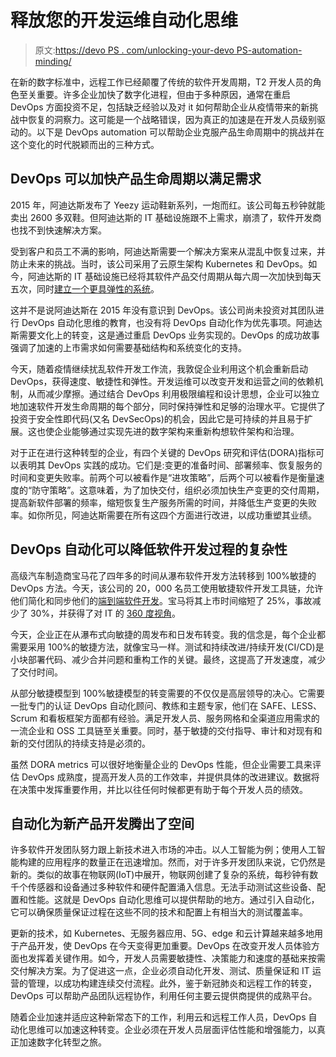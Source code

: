 # 释放您的开发运维自动化思维

> 原文:[https://devo PS . com/unlocking-your-devo PS-automation-minding/](https://devops.com/unlocking-your-devops-automation-mindset/)

在新的数字标准中，远程工作已经颠覆了传统的软件开发周期，T2 开发人员的角色至关重要。许多企业加快了数字化进程，但由于多种原因，通常在重启 DevOps 方面投资不足，包括缺乏经验以及对 it 如何帮助企业从疫情带来的新挑战中恢复的洞察力。这可能是一个战略错误，因为真正的加速是在开发人员级别驱动的。以下是 DevOps automation 可以帮助企业克服产品生命周期中的挑战并在这个变化的时代脱颖而出的三种方式。

## DevOps 可以加快产品生命周期以满足需求

2015 年，阿迪达斯发布了 Yeezy 运动鞋新系列，一炮而红。该公司每五秒钟就能卖出 2600 多双鞋。但阿迪达斯的 IT 基础设施跟不上需求，崩溃了，软件开发商也找不到快速解决方案。

受到客户和员工不满的影响，阿迪达斯需要一个解决方案来从混乱中恢复过来，并防止未来的挑战。当时，该公司采用了云原生架构 Kubernetes 和 DevOps。如今，阿迪达斯的 IT 基础设施已经将其软件产品交付周期从每六周一次加快到每天五次，同时[建立一个更具弹性的系统](https://www.cncf.io/blog/2019/09/17/the-secret-to-cloud-native-success-for-adidas-we-love-competition/)。

这并不是说阿迪达斯在 2015 年没有意识到 DevOps。该公司尚未投资对其团队进行 DevOps 自动化思维的教育，也没有将 DevOps 自动化作为优先事项。阿迪达斯需要文化上的转变，这是通过重启 DevOps 业务实现的。DevOps 的成功故事强调了加速的上市需求如何需要基础结构和系统变化的支持。

今天，随着疫情继续扰乱软件开发工作流，我敦促企业利用这个机会重新启动 DevOps，获得速度、敏捷性和弹性。开发运维可以改变开发和运营之间的依赖机制，从而减少摩擦。通过结合 DevOps 利用极限编程和设计思想，企业可以独立地加速软件开发生命周期的每个部分，同时保持弹性和足够的治理水平。它提供了投资于安全性即代码(又名 DevSecOps)的机会，因此它是可持续的并且易于扩展。这也使企业能够通过实现先进的数字架构来重新构想软件架构和治理。

对于正在进行这种转型的企业，有四个关键的 DevOps 研究和评估(DORA)指标可以表明其 DevOps 实践的成功。它们是:变更的准备时间、部署频率、恢复服务的时间和变更失败率。前两个可以被看作是“进攻策略”，后两个可以被看作是衡量速度的“防守策略”。这意味着，为了加快交付，组织必须加快生产变更的交付周期，提高新软件部署的频率，缩短恢复生产服务所需的时间，并降低生产变更的失败率。如你所见，阿迪达斯需要在所有这四个方面进行改进，以成功重塑其业绩。

## DevOps 自动化可以降低软件开发过程的复杂性

高级汽车制造商宝马花了四年多的时间从瀑布软件开发方法转移到 100%敏捷的 DevOps 方法。今天，该公司的 20，000 名员工使用敏捷软件开发工具链，允许他们简化和同步他们的[端到端软件开发](https://www.infoq.com/news/2019/11/bmw-devops/)。宝马将其上市时间缩短了 25%，事故减少了 30%，并获得了对 IT 的 [360 度视角](https://www.youtube.com/watch?v=f50e5YGuFG4)。

今天，企业正在从瀑布式向敏捷的周发布和日发布转变。我的信念是，每个企业都需要采用 100%的敏捷方法，就像宝马一样。测试和持续改进/持续开发(CI/CD)是小块部署代码、减少合并问题和重构工作的关键。最终，这提高了开发速度，减少了交付时间。

从部分敏捷模型到 100%敏捷模型的转变需要的不仅仅是高层领导的决心。它需要一批专门的认证 DevOps 自动化顾问、教练和主题专家，他们在 SAFE、LESS、Scrum 和看板框架方面都有经验。满足开发人员、服务网格和全渠道应用需求的一流企业和 OSS 工具链至关重要。同时，基于敏捷的交付指导、审计和对现有和新的交付团队的持续支持是必须的。

虽然 DORA metrics 可以很好地衡量企业的 DevOps 性能，但企业需要工具来评估 DevOps 成熟度，提高开发人员的工作效率，并提供具体的改进建议。数据将在决策中发挥重要作用，并比以往任何时候都更有助于每个开发人员的绩效。

## 自动化为新产品开发腾出了空间

许多软件开发团队努力跟上新技术进入市场的冲击。以人工智能为例；使用人工智能构建的应用程序的数量正在迅速增加。然而，对于许多开发团队来说，它仍然是新的。类似的故事在物联网(IoT)中展开，物联网创建了复杂的系统，每秒钟有数千个传感器和设备通过多种软件和硬件配置涌入信息。无法手动测试这些设备、配置和性能。这就是 DevOps 自动化思维可以提供帮助的地方。通过引入自动化，它可以确保质量保证过程在这些不同的技术和配置上有相当大的测试覆盖率。

更新的技术，如 Kubernetes、无服务器应用、5G、edge 和云计算越来越多地用于产品开发，使 DevOps 在今天变得更加重要。DevOps 在改变开发人员体验方面也发挥着关键作用。如今，开发人员需要敏捷性、决策能力和速度的基础来按需交付解决方案。为了促进这一点，企业必须自动化开发、测试、质量保证和 IT 运营的管理，以成功构建连续交付流程。此外，鉴于新冠肺炎和远程工作的转变，DevOps 可以帮助产品团队远程协作，利用任何主要云提供商提供的成熟平台。

随着企业加速并适应这种新常态下的工作，利用云和远程工作人员，DevOps 自动化思维可以加速这种转变。企业必须在开发人员层面评估性能和增强能力，以真正加速数字化转型之旅。
